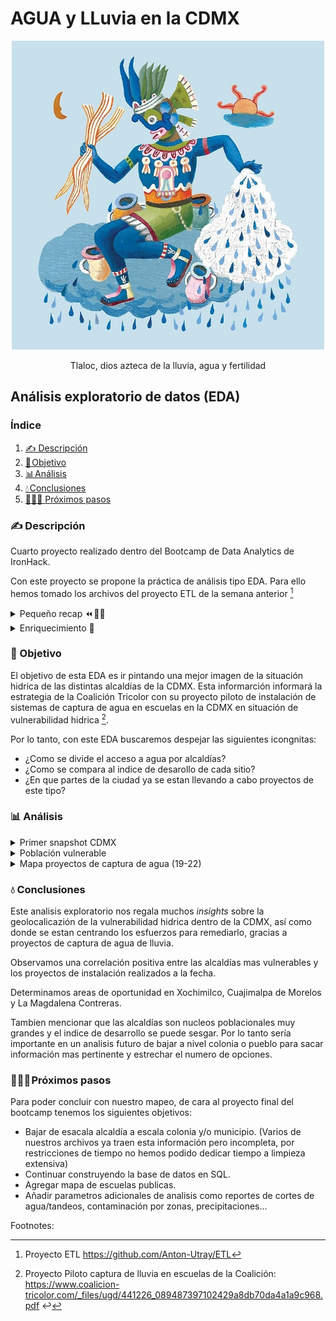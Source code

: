 # AGUA y LLuvia en la CDMX

<p align="center">
  <img src="https://github.com/Anton-Utray/ETL-EDA/blob/main/IMAGES/tlaloc.jpg" alt="Tlaloc" width="500">
</p>

<p align="center">Tlaloc, dios azteca de la lluvia, agua y fertilidad</p>


## Análisis exploratorio de datos (EDA)

### Índice

1. [✍️ Descripción](#descripcion)
2. [🎯 Objetivo](#objetivo)
3. [📊 Análisis](#analisis)
4. [💧 Conclusiones](#conclusion)
5. [🏃🏽‍♀️ Próximos pasos](#próximos)

### ✍️ Descripción<a name="descripcion"/>

Cuarto proyecto realizado dentro del Bootcamp de Data Analytics de IronHack.

Con este proyecto se propone la práctica de análisis tipo EDA. Para ello hemos tomado los archivos del proyecto ETL de la semana anterior [^1]

<details>
<summary>Pequeño recap ⏪ 👩‍🏫</summary>
<br>

En este proyecto , habíamos extraido, transformado y subido a SQL 3 archivos:

- Ultímo censo de viviendas y hogares del INEGI de 2020 que mapea por alcaldía la distribución de su población con acceso a agua corriente o en su defecto, las fuentes alternativas de abastecimiento. 

- Recopilación de proyectos de captura de agua en la CDMX 2022, separado por alcaldias para el año 2022. 

- Indices de desarrollo por acladía 2020.
</details>

<details>
<summary>Enriquecimiento 🧬</summary>
<br>
 
Para enriquecer los datos de cara a la exploración de datos hemos realidazo lo siguiente:

- Añadir al archivo de proyectos de captura de agua de lluvia los datos para los años 2019, 2020 y 2021.

- Sacar el consumo de agua promedio por alcaldía. Extraído del portal del datos del Gobierno de la Ciudad de Mexico. 
</details>

### 🎯 Objetivo<a name="objetivo"/>

El objetivo de esta EDA es ir pintando una mejor imagen de la situación hidrica de las distintas alcaldías de la CDMX. Esta informarción informará la estrategia de la Coalición Tricolor con su proyecto piloto de instalación de sistemas de captura de agua en escuelas en la CDMX en situación de vulnerabilidad hidrica [^2]. 

Por lo tanto, con este EDA buscaremos despejar las siguientes icongnitas: 

- ¿Como se divide el acceso a agua por alcaldías?
- ¿Como se compara al indice de desarollo de cada sitio?
- ¿En que partes de la ciudad ya se estan llevando a cabo proyectos de este tipo? 

### 📊 Análisis<a name="analisis"/>

<details>
<summary>Primer snapshot CDMX</summary>
<br>

![DASH](https://github.com/Anton-Utray/ETL-EDA/blob/main/IMAGES/DASH%20acceso%20vs%20consumo.JPG)

A nivel total CDMX, alrededor del 96% de la población goza de acceso a agua corriente. Este numero varia entre alcaldías como Miguel Hidalgo donde el 99% de su población estan conectadas al servicio publico y otras como Milpa Alta donde el porcentaje se situa en 80%.

Sin embargo, como podemos apreciar en la tabla de consumo promedio por alcaldía, dicha cobertura no se refleja en una tasa de consumo equitativa. En gran parte esto se debe a que no todas las alcaldías gozan de un suministro continuo o de calidad apta para su consumo.

Finalmente, podemos observar una correlación directa entre indice de desarrollo de las alcaldías con respecto a su consumo promedio. 
</details>

<details>
<summary>Población vulnerable</summary>
<br>

![DASH](https://github.com/Anton-Utray/ETL-EDA/blob/main/IMAGES/Dash%20pob%20vulnerable.JPG)

En este Dashboard, agrupamos los totales de poblaciones en vulnerabilidad hidrica por alcaldía. 

Consideramos población susceptible de vulnerabilidad cuando no disponen de conexión al servicio publico de agua (independientemente de si el suministro es frecuente y/o de calidad)

Observamos que el total CDMX de población asciende a mas de 360mil personas y el 79% de estos se situan en tan solo 5 alcaldías. 

Estas 'top 5' alcaldías mas vulnerables cuentan todas con un indice de desarollo bajo o muy bajo, poniendo en relación este indice con el nivel de vulnerabilidad hidrica. 

Finalmente, haciendo *zoom* sobre las 5 alcaldías con mas población vulnerable, podemos apreciar que el camion cisterna predomina como fuente alternativa de abastecimiento.

En el caso de Xochimilco vemos que tienen proporción alta de personas que se abastecen gracias a llaves y pozos comunitarios. Al estar situada en una zona de humedales, nos hace sentido pero preocupa la contaminación notoria de los cuerpos de agua en esta alcaldía.  
</details>

<details>
<summary>Mapa proyectos de captura de agua (19-22)</summary>
<br>

![DASH](https://github.com/Anton-Utray/ETL-EDA/blob/main/IMAGES/Dash%20proyectos.JPG)

A primera vista podemos observar la aglomeración de proyectos al sur de la ciudad, en los limites de la zona urbana. Por estas zonas predomina el ambiente rural entre montañas y cerros, distinguibles en el mapa gracias a sus colores verdes y beige. 

En efecto, estas zonas son de las mas elevadas y remotas de la ciudad, por lo que tiene sentido instalar sistemas de captura de lluvia, ya que su topografia dificulta la infrastructura de tuberias. 

Aunuado a la orografía, podemos observar correlación entre el nivel de indice de desarrollo y el total de proyectos por alcaldía, donde gran parte se han efectuado en las alcaldías con los indices mas bajos.

De igual manera podemos hacer paralelo al Dashboard anterior: las top 5 alcaldías a nivel de proyectos cuinciden con las 5 alcaldías con mayor población en situación de vulnerabilidad hidrica. 

Sin embargo cabe destacar que Milpa Alta acapara una parte importante de los proyectos pero no es la alcaldía con mas población vulnerable. 

Tanto Tlalpan como Xochimilco podrían recibir mas apoyo de este tipo considerando la proporción de sus poblaciones vulnerables. 

 Entre 2021 y 2022 observamos un crecimiento exponencial de proyectos en la alcaldía de Milpa Alta y Tlalpan en menor medida. 

 Sin embargo, Xochimilco presencia un decrecimiento progresivo de numero de proyectos desde 2019 hasta 2022. 

 Tambien cabe mencionar no aparece en esta tabla Cuajimalpa de Morelos, que es la sexta alcaldía mas vulnerable en agregado poblacional vulnerable.

Finalmente, vemos que para la colonia La Magdalena Contreras se realizaron proyectos puntuales en el 2021 pero no se retomaron nuevas intalaciones en 2022. 
</details>

### 💧 Conclusiones<a name="conclusiones"/>

Este analisis exploratorio nos regala muchos *insights* sobre la geolocalicazión de la vulnerabilidad hidrica dentro de la CDMX, así como donde se estan centrando los esfuerzos para remediarlo, gracias a proyectos de captura de agua de lluvia. 

Observamos una correlación positiva entre las alcaldías mas vulnerables y los proyectos de instalación realizados a la fecha.

Determinamos areas de oportunidad en Xochimilco, Cuajimalpa de Morelos y La Magdalena Contreras.

Tambien mencionar que las alcaldías son nucleos poblacionales muy grandes y el indice de desarrollo se puede sesgar. Por lo tanto sería importante en un analisis futuro de bajar a nivel colonia o pueblo para sacar información mas pertinente y estrechar el numero de opciones. 

### 🏃🏽‍♀️ Próximos pasos<a name="próximos"/>

Para poder concluir con nuestro mapeo, de cara al proyecto final del bootcamp tenemos los siguientes objetivos: 

- Bajar de esacala alcaldía a escala colonia y/o municipio. (Varios de nuestros archivos ya traen esta información pero incompleta, por restricciones de tiempo no hemos podido dedicar tiempo a limpieza extensiva)
- Continuar construyendo la base de datos en SQL.
- Agregar mapa de escuelas publicas. 
- Añadir parametros adicionales de analisis como reportes de cortes de agua/tandeos, contaminación por zonas, precipitaciones...

Footnotes:
[^1]: Proyecto ETL https://github.com/Anton-Utray/ETL
[^2]: Proyecto Piloto captura de lluvia en escuelas de la Coalición: https://www.coalicion-tricolor.com/_files/ugd/441226_089487397102429a8db70da4a1a9c968.pdf ↩
